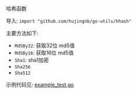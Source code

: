 哈希函数 

导入: `import "github.com/hujingnb/go-utils/hhash"`

主要方法如下: 

* `Md5By32`: 获取32位 md5值
* `Md5By16`: 获取16位 md5值
* `Sha1`: sha1加密
* `Sha256`
* `Sha512`

示例代码见: [example_test.go](./example_test.go)